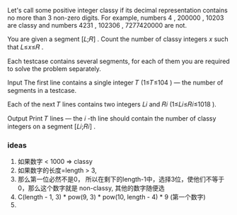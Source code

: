 Let's call some positive integer classy if its decimal representation contains no more than 3
non-zero digits. For example, numbers 4
, 200000
, 10203
are classy and numbers 4231
, 102306
, 7277420000
are not.

You are given a segment [𝐿;𝑅]
. Count the number of classy integers 𝑥
such that 𝐿≤𝑥≤𝑅
.

Each testcase contains several segments, for each of them you are required to solve the problem separately.

Input
The first line contains a single integer 𝑇
(1≤𝑇≤104
) — the number of segments in a testcase.

Each of the next 𝑇
lines contains two integers 𝐿𝑖
and 𝑅𝑖
(1≤𝐿𝑖≤𝑅𝑖≤1018
).

Output
Print 𝑇
lines — the 𝑖
-th line should contain the number of classy integers on a segment [𝐿𝑖;𝑅𝑖]
.

### ideas

1. 如果数字 < 1000 => classy
2. 如果数字的长度=length > 3,
3. 那么第一位必然不是0， 所以在剩下的length-1中，选择3位，使他们不等于0，那么这个数字就是 non-classy, 其他的数字随便选
4. C(length - 1, 3) * pow(9, 3) * pow(10, length - 4) * 9 (第一个数字)
5. 